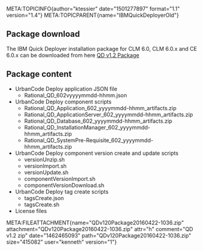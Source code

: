 META:TOPICINFO{author="ktessier" date="1501277897" format="1.1"
version="1.4"} META:TOPICPARENT{name="IBMQuickDeployerOld"}

## Package download

The IBM Quick Deployer installation package for CLM 6.0, CLM 6.0.x and
CE 6.0.x can be downloaded from here [QD v1.2
Package](ATTACHURL/QDv120Package20160422-1036.zip)

## Package content

-   UrbanCode Deploy application JSON file
    -   Rational_QD_602vyyyymmdd-hhmm.json
-   UrbanCode Deploy component scripts
    -   Rational_QD_Application_602_yyyymmdd-hhmm_artifacts.zip
    -   Rational_QD_ApplicationServer_602_yyyymmdd-hhmm_artifacts.zip
    -   Rational_QD_Database_602_yyyymmdd-hhmm_artifacts.zip
    -   Rational_QD_InstallationManager_602_yyyymmdd-hhmm_artifacts.zip
    -   Rational_QD_SystemPre-Requisite_602_yyyymmdd-hhmm_artifacts.zip
-   UrbanCode Deploy component version create and update scripts
    -   versionUnzip.sh
    -   versionImport.sh
    -   versionUpdate.sh
    -   componentVersionImport.sh
    -   componentVersionDownload.sh
-   UrbanCode Deploy tag create scripts
    -   tagsCreate.json
    -   tagsCreate.sh
-   License files

META:FILEATTACHMENT{name="QDv120Package20160422-1036.zip"
attachment="QDv120Package20160422-1036.zip" attr="h" comment="QD v1.2
zip" date="1462465093" path="QDv120Package20160422-1036.zip"
size="415082" user="kenneth" version="1"}
